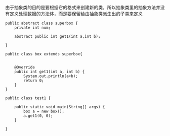 由于抽象类的目的是要根据它的格式来创建新的类，所以抽象类里的抽象方法并没有定义处理数据的方法体，而是要保留给由抽象类派生出的子类来定义

```
public abstract class superbox {
    private int num;

    abstract public int get1(int a,int b);

}

public class box extends superbox{


    @Override
    public int get1(int a, int b) {
        System.out.println(a+b);
        return 0;
    }
}

public class test1 {

    public static void main(String[] args) {
        box a = new box();
        a.get1(0, 0);
    }

}
```



